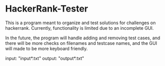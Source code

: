# HackerRank-Tester
This is a program meant to organize and test solutions for challenges on hackerrank. Currently, functionality is limited due to an incomplete GUI.

In the future, the program will handle adding and removing test cases, and there will be more checks on filenames and testcase names, and the GUI will made to be more keyboard friendly. 

input: "input\*.txt"
output: "output\*.txt"
